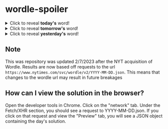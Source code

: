 # wordle-spoiler

<details>
  <summary>Click to reveal <b>today's</b> word!</summary>
  <br>
  <b> barge </b>
</details>

<details>
  <summary>Click to reveal <b>tomorrow's</b> word!</summary>
  <br>
  <b> fiend </b>
</details>

<details>
  <summary>Click to reveal <b>yesterday's</b> word!</summary>
  <br>
  <b> whirl </b>
</details>

## Note
This was repository was updated 2/7/2023 after the NYT acquisition of Wordle. Results are now based off requests to the url `https://www.nytimes.com/svc/wordle/v2/YYYY-MM-DD.json`. This means that changes to the wordle url may result in future breakages

## How can I view the solution in the browser?
Open the developer tools in Chrome. Click on the "network" tab. Under the Fetch/XHR section, you should see a request to YYYY-MM-DD.json. If you click on that request and view the "Preview" tab, you will see a JSON object containing the day's solution.